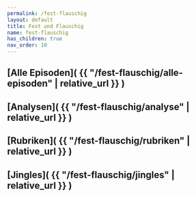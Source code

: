 ```yaml
---
permalink: /fest-flauschig
layout: default
title: Fest und Flauschig
name: fest-flauschig
has_children: true
nav_order: 10
---
```



## [Alle Episoden]( {{ "/fest-flauschig/alle-episoden" | relative_url  }} )
## [Analysen]( {{ "/fest-flauschig/analyse" | relative_url  }} )
## [Rubriken]( {{ "/fest-flauschig/rubriken" | relative_url  }} )
## [Jingles]( {{ "/fest-flauschig/jingles" | relative_url  }} )